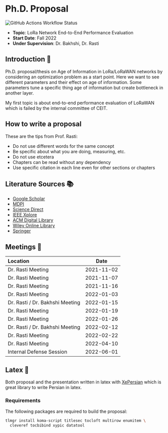 # Ph.D. Proposal

![GitHub Actions Workflow Status](https://img.shields.io/github/actions/workflow/status/citado/roadtophd/latex.yaml?style=flat-square)

- **Topic**: LoRa Network End-to-End Performance Evaluation
- **Start Date**: Fall 2022
- **Under Supervision**: Dr. Bakhshi, Dr. Rasti

## Introduction 👋

Ph.D. proposal/thesis on Age of Information in LoRa/LoRaWAN networks
by considering an optimization problem as a start point.
Here we want to see different parameters and their effect on age of information.
Some parameters tune a specific thing age of information but create bottleneck
in another layer.

My first topic is about end-to-end performance evaluation of LoRaWAN which
is failed by the internal committee of CEIT.

## How to write a proposal

These are the tips from Prof. Rasti:

- Do not use different words for the same concept
- Be specific about what you are doing, measuring, etc.
- Do not use etcetera
- Chapters can be read without any dependency
- Use specific citation in each line even for other sections or chapters

## Literature Sources 📚

- [Google Scholar](https://scholar.google.com/)
- [MDPI](https://www.mdpi.com/)
- [Science Direct](https://www.sciencedirect.com/)
- [IEEE Xplore](https://ieeexplore.ieee.org/Xplore/guesthome.jsp)
- [ACM Digital Library](https://dl.acm.org/)
- [Wiley Online Library](https://onlinelibrary.wiley.com/)
- [Springer](https://link.springer.com/)

## Meetings 🤝

| Location                        |    Date    |
| :------------------------------ | :--------: |
| Dr. Rasti Meeting               | 2021-11-02 |
| Dr. Rasti Meeting               | 2021-11-07 |
| Dr. Rasti Meeting               | 2021-11-16 |
| Dr. Rasti Meeting               | 2022-01-03 |
| Dr. Rasti / Dr. Bakhshi Meeting | 2022-01-15 |
| Dr. Rasti Meeting               | 2022-01-19 |
| Dr. Rasti Meeting               | 2022-01-26 |
| Dr. Rasti / Dr. Bakhshi Meeting | 2022-02-12 |
| Dr. Rasti Meeting               | 2022-02-22 |
| Dr. Rasti Meeting               | 2022-04-10 |
| Internal Defense Session        | 2022-06-01 |

## Latex 📜

Both proposal and the presentation written in latex with [XePersian](https://github.com/persiantex/xepersian)
which is great library to write Persian in latex.

### Requirements

The following packages are required to build the proposal:

```bash
tlmgr install koma-script titlesec tocloft multirow enumitem \
  cleveref tocbibind xypic datatool
```
